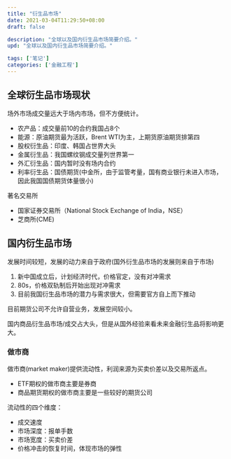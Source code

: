 ```yaml
---
title: "衍生品市场"
date: 2021-03-04T11:29:50+08:00
draft: false

description: "全球以及国内衍生品市场简要介绍。"
upd: "全球以及国内衍生品市场简要介绍。"

tags: ['笔记']
categories: ['金融工程']
---
```


<!--more-->

## 全球衍生品市场现状

场外市场成交量远大于场内市场，但不方便统计。

- 农产品：成交量前10的合约我国占8个
- 能源：原油期货最为活跃，Brent WTI为主，上期货原油期货排第四
- 股权衍生品：印度、韩国占世界大头
- 金属衍生品：我国螺纹钢成交量列世界第一
- 外汇衍生品：国内暂时没有场内合约
- 利率衍生品：国债期货(中金所，由于监管考量，国有商业银行未进入市场，因此我国国债期货体量很小)

著名交易所

- 国家证券交易所（National Stock Exchange of India，NSE）
- 芝商所(CME)

## 国内衍生品市场

发展时间较短，发展的动力来自于政府(国外衍生品市场的发展则来自于市场)

1. 新中国成立后，计划经济时代，价格官定，没有对冲需求
2. 80s，价格双轨制后开始出现对冲需求
3. 目前我国衍生品市场的潜力与需求很大，但需要官方自上而下推动

目前期货公司不允许自营业务，发展空间较小。

国内商品衍生品市场/成交占大头，但是从国外经验来看未来金融衍生品将影响更大。

### 做市商

做市商(market maker)提供流动性，利润来源为买卖价差以及交易所返点。

- ETF期权的做市商主要是券商
- 商品期货期权的做市商主要是一些较好的期货公司

流动性的四个维度：

- 成交速度
- 市场深度：报单手数
- 市场宽度：买卖价差
- 价格冲击的恢复时间，体现市场的弹性
